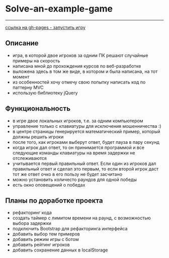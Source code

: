 # Solve-an-example-game
***
[ссылка на gh-pages - запустить игру](https://nikolaymishaev.github.io/solve-an-example-game/solve-an-example-game.html)

## Описание
- игра, в которой двое игроков за одним ПК решают случайные примеры на скорость
- написана мной до прохождения курсов по веб-разработке
- выложена здесь в том же виде, в котором и была написана, на тот момент
- из особенностей хочу отмечу свою попытку написать код по паттерну MVC
- использую библиотеку jQuery

## Функциональность
- в игре двое локальных игроков, т.е. за одним компьютером
- управление только с клавиатуры для исключения мошенничества :)
- в центре страницы генерируется математический пример, который должны решить игроки
- после того, как игроками выберут ответ, будет пауза в пару секунд
- когда игрок дал ответ, то он принимается программой и все следующие команды клавиатуры на время задержки не отслеживаются
- учитывается первый правильный ответ. Если один из игроков дал правильный ответ и сделал это первым, то если второй игрок даст тот же ответ очко в его пользу не будет засчитано
- можно установить количесто раундов для одной победы
- есть окно оповещений о победах

## Планы по доработке проекта
- рефакторинг кода
- создать таймер с лимитом времени на раунд, с возможностью выбора задержки
- подключить Bootstrap для рефакторинга интерфейса
- добавить выбор тем примеров
- добавить режим игры с ботом
- добавить рейтинг игроков
- добавить сохранение данных в localStorage
